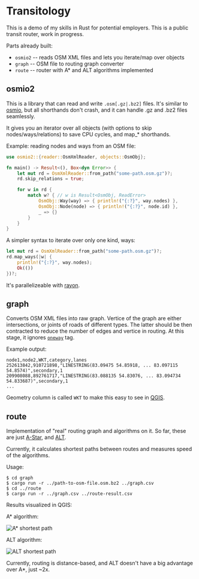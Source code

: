 # Transitology

This is a demo of my skills in Rust for potential employers. This is a public transit router, work in progress.

Parts already built:

* `osmio2` -- reads OSM XML files and lets you iterate/map over objects
* `graph` -- OSM file to routing graph converter
* `route` -- router with A* and ALT algorithms implemented

## osmio2

This is a library that can read and write `.osm[.gz|.bz2]` files. It's similar to [osmio](https://crates.io/crates/osmio), but all shorthands don't crash, and it can handle .gz and .bz2 files seamlessly.

It gives you an iterator over all objects (with options to skip nodes/ways/relations) to save CPU cycles, and map_* shorthands.

Example: reading nodes and ways from an OSM file:

```rust
use osmio2::{reader::OsmXmlReader, objects::OsmObj};

fn main() -> Result<(), Box<dyn Error>> {
	let mut rd = OsmXmlReader::from_path("some-path.osm.gz")?;
	rd.skip_relations = true;

	for w in rd {
		match w? { // w is Result<OsmObj, ReadError>
			OsmObj::Way(way) => { println!("{:?}", way.nodes) },
			OsmObj::Node(node) => { println!("{:?}", node.id) },
			_ => {}
		}
	}
}
```

A simpler syntax to iterate over only one kind, ways:

```rust
let mut rd = OsmXmlReader::from_path("some-path.osm.gz")?;
rd.map_ways(|w| {
	println!("{:?}", way.nodes);
	Ok(())
})?;
```

It's parallelizeable with [rayon](https://docs.rs/rayon/0.6.0/rayon/).

## graph

Converts OSM XML files into raw graph. Vertice of the graph are either intersections, or joints of roads of different types. The latter should be then contracted to reduce the number of edges and vertice in routing. At this stage, it ignores [`oneway`](https://wiki.openstreetmap.org/wiki/Key:oneway) tag.

Example output:

```csv
node1,node2,WKT,category,lanes
252613842,910721898,"LINESTRING(83.09475 54.85918, ... 83.097115 54.8574)",secondary,1
209908088,892761717,"LINESTRING(83.088135 54.83076, ... 83.094734 54.833687)",secondary,1
...
```

Geometry column is called `WKT` to make this easy to see in [QGIS](https://qgis.org/).


## route

Implementation of "real" routing graph and algorithms on it. So far, these are just [A-Star](https://en.wikipedia.org/wiki/A*_search_algorithm), and [ALT](https://www.microsoft.com/en-us/research/wp-content/uploads/2004/07/tr-2004-24.pdf).


Currently, it calculates shortest paths between routes and measures speed of the algorithms. 

Usage:

```
$ cd graph
$ cargo run -r ../path-to-osm-file.osm.bz2 ../graph.csv
$ cd ../route
$ cargo run -r ../graph.csv ../route-result.csv
```

Results visualized in QGIS:

A* algorithm:

![A* shortest path](./astar.jpg)

ALT algorithm:

![ALT shortest path](./astar.jpg)

Currently, routing is distance-based, and ALT doesn't have a big advantage over A*, just ~2x.
